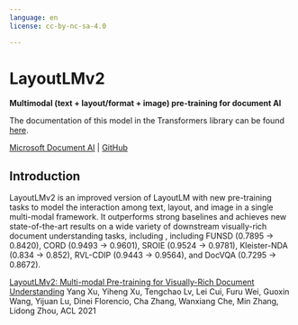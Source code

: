 ```yaml
---
language: en
license: cc-by-nc-sa-4.0

---
```


# LayoutLMv2
**Multimodal (text + layout/format + image) pre-training for document AI**

The documentation of this model in the Transformers library can be found [here](https://huggingface.co/docs/transformers/model_doc/layoutlmv2).

[Microsoft Document AI](https://www.microsoft.com/en-us/research/project/document-ai/) | [GitHub](https://github.com/microsoft/unilm/tree/master/layoutlmv2)
## Introduction
LayoutLMv2 is an improved version of LayoutLM with new pre-training tasks to model the interaction among text, layout, and image in a single multi-modal framework. It outperforms strong baselines and achieves new state-of-the-art results on a wide variety of downstream visually-rich document understanding tasks, including , including FUNSD (0.7895 → 0.8420), CORD (0.9493 → 0.9601), SROIE (0.9524 → 0.9781), Kleister-NDA (0.834 → 0.852), RVL-CDIP (0.9443 → 0.9564), and DocVQA (0.7295 → 0.8672).

[LayoutLMv2: Multi-modal Pre-training for Visually-Rich Document Understanding](https://arxiv.org/abs/2012.14740)
Yang Xu, Yiheng Xu, Tengchao Lv, Lei Cui, Furu Wei, Guoxin Wang, Yijuan Lu, Dinei Florencio, Cha Zhang, Wanxiang Che, Min Zhang, Lidong Zhou, ACL 2021

